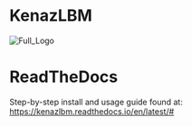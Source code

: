 # KenazLBM
![Full_Logo](https://github.com/user-attachments/assets/83569f2c-a879-44fb-816d-87596327e974)

# ReadTheDocs
Step-by-step install and usage guide found at: https://kenazlbm.readthedocs.io/en/latest/#

